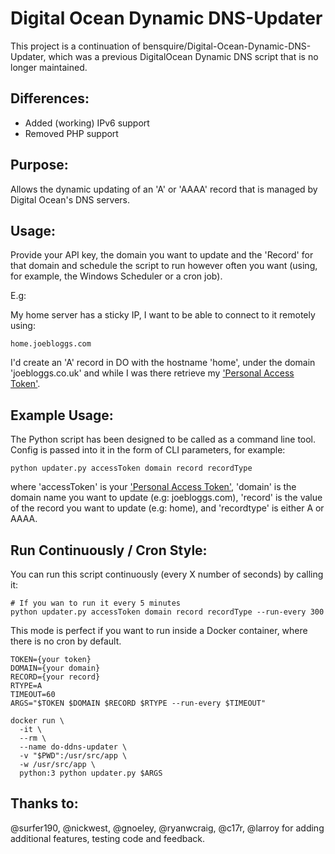 Digital Ocean Dynamic DNS-Updater
=================================

This project is a continuation of bensquire/Digital-Ocean-Dynamic-DNS-Updater, which was a previous DigitalOcean Dynamic DNS script that is no longer maintained.

Differences:
--------
- Added (working) IPv6 support
- Removed PHP support

Purpose:
--------
Allows the dynamic updating of an 'A' or 'AAAA' record that is managed by Digital Ocean's DNS servers.

Usage:
------
Provide your API key, the domain you want to update and the 'Record' for that domain and schedule the script to run however
often you want (using, for example, the Windows Scheduler or a cron job).

E.g:

My home server has a sticky IP, I want to be able to connect to it remotely using:

    home.joebloggs.com

I'd create an 'A' record in DO with the hostname 'home', under the domain 'joebloggs.co.uk' and while I was there
retrieve my ['Personal Access Token'](https://cloud.digitalocean.com/settings/applications).


Example Usage:
--------------
The Python script has been designed to be called as a command line tool. Config is passed into it in the form of CLI parameters, for example:

    python updater.py accessToken domain record recordType

where 'accessToken' is your ['Personal Access Token'](https://cloud.digitalocean.com/settings/applications), 'domain' is the domain name you want to update (e.g: joebloggs.com), 'record' is the value of the record you want to update (e.g: home), and 'recordtype' is either A or AAAA.


Run Continuously / Cron Style:
-----------------------------

You can run this script continuously (every X number of seconds) by calling it:

    # If you wan to run it every 5 minutes
    python updater.py accessToken domain record recordType --run-every 300

This mode is perfect if you want to run inside a Docker container, where there is no cron by default.

    TOKEN={your token}
    DOMAIN={your domain}
    RECORD={your record}
    RTYPE=A
    TIMEOUT=60
    ARGS="$TOKEN $DOMAIN $RECORD $RTYPE --run-every $TIMEOUT"

    docker run \
      -it \
      --rm \
      --name do-ddns-updater \
      -v "$PWD":/usr/src/app \
      -w /usr/src/app \
      python:3 python updater.py $ARGS


Thanks to:
----------
@surfer190, @nickwest, @gnoeley, @ryanwcraig, @c17r, @larroy for adding additional features, testing code and feedback.
